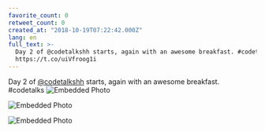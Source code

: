 ```yaml
---
favorite_count: 0
retweet_count: 0
created_at: "2018-10-19T07:22:42.000Z"
lang: en
full_text: >-
  Day 2 of @codetalkshh starts, again with an awesome breakfast. #codetalks
  https://t.co/uiVfroog1i
---
```


Day 2 of [@codetalkshh](https://twitter.com/codetalkshh) starts, again with an
awesome breakfast. #codetalks
![Embedded Photo](https://twitter-media-coderbyheart.s3.eu-north-1.amazonaws.com/1053184649239949313-Dp2puDlX0AANELu.jpg)

![Embedded Photo](https://twitter-media-coderbyheart.s3.eu-north-1.amazonaws.com/1053184649239949313-Dp2pyXdXQAEaY0r.jpg)

![Embedded Photo](https://twitter-media-coderbyheart.s3.eu-north-1.amazonaws.com/1053184649239949313-Dp2p1S0X4AIiTR9.jpg)
